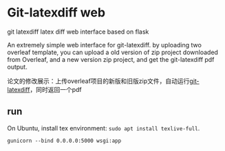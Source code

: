 # Git-latexdiff web

git latexdiff latex diff web interface based on flask

An extremely simple web interface for git-latexdiff. by uploading two overleaf template, you can upload a old version of zip project downloaded from Overleaf, and a new version zip project, and get the git-latexdiff pdf output.

论文的修改展示：上传overleaf项目的新版和旧版zip文件，自动运行[git-latexdiff](https://gitlab.com/git-latexdiff/git-latexdiff)，同时返回一个pdf

## run

On Ubuntu, install tex environment: `sudo apt install texlive-full`.

```
gunicorn --bind 0.0.0.0:5000 wsgi:app
```

